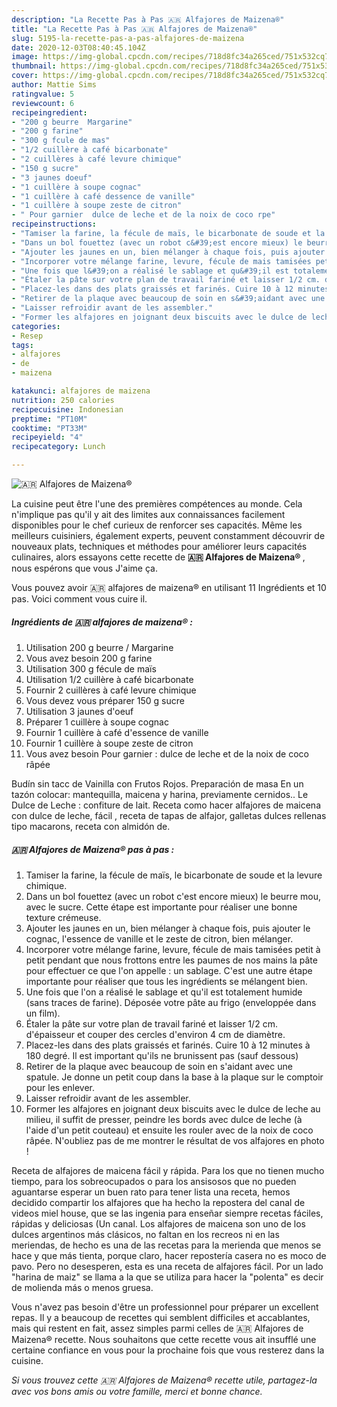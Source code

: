 ```yaml
---
description: "La Recette Pas à Pas 🇦🇷 ️Alfajores de Maizena®"
title: "La Recette Pas à Pas 🇦🇷 ️Alfajores de Maizena®"
slug: 5195-la-recette-pas-a-pas-alfajores-de-maizena
date: 2020-12-03T08:40:45.104Z
image: https://img-global.cpcdn.com/recipes/718d8fc34a265ced/751x532cq70/🇦🇷-️alfajores-de-maizena-photo-principale-de-la-recette.jpg
thumbnail: https://img-global.cpcdn.com/recipes/718d8fc34a265ced/751x532cq70/🇦🇷-️alfajores-de-maizena-photo-principale-de-la-recette.jpg
cover: https://img-global.cpcdn.com/recipes/718d8fc34a265ced/751x532cq70/🇦🇷-️alfajores-de-maizena-photo-principale-de-la-recette.jpg
author: Mattie Sims
ratingvalue: 5
reviewcount: 6
recipeingredient:
- "200 g beurre  Margarine"
- "200 g farine"
- "300 g fcule de mas"
- "1/2 cuillère à café bicarbonate"
- "2 cuillères à café levure chimique"
- "150 g sucre"
- "3 jaunes doeuf"
- "1 cuillère à soupe cognac"
- "1 cuillère à café dessence de vanille"
- "1 cuillère à soupe zeste de citron"
- " Pour garnier  dulce de leche et de la noix de coco rpe"
recipeinstructions:
- "Tamiser la farine, la fécule de maïs, le bicarbonate de soude et la levure chimique."
- "Dans un bol fouettez (avec un robot c&#39;est encore mieux) le beurre mou, avec le sucre. Cette étape est importante pour réaliser une bonne texture crémeuse."
- "Ajouter les jaunes en un, bien mélanger à chaque fois, puis ajouter le cognac, l&#39;essence de vanille et le zeste de citron, bien mélanger."
- "Incorporer votre mélange farine, levure, fécule de mais tamisées petit à petit pendant que nous frottons entre les paumes de nos mains la pâte pour effectuer ce que l&#39;on appelle : un sablage. C&#39;est une autre étape importante pour réaliser que tous les ingrédients se mélangent bien."
- "Une fois que l&#39;on a réalisé le sablage et qu&#39;il est totalement humide (sans traces de farine). Déposée votre pâte au frigo (enveloppée dans un film)."
- "Étaler la pâte sur votre plan de travail fariné et laisser 1/2 cm. d&#39;épaisseur et couper des cercles d&#39;environ 4 cm de diamètre."
- "Placez-les dans des plats graissés et farinés. Cuire 10 à 12 minutes à 180 degré. Il est important qu&#39;ils ne brunissent pas (sauf dessous)"
- "Retirer de la plaque avec beaucoup de soin en s&#39;aidant avec une spatule. Je donne un petit coup dans la base à la plaque sur le comptoir pour les enlever."
- "Laisser refroidir avant de les assembler."
- "Former les alfajores en joignant deux biscuits avec le dulce de leche au milieu, il suffit de presser, peindre les bords avec dulce de leche (à l&#39;aide d&#39;un petit couteau) et ensuite les rouler avec de la noix de coco râpée. N&#39;oubliez pas de me montrer le résultat de vos alfajores en photo !"
categories:
- Resep
tags:
- alfajores
- de
- maizena

katakunci: alfajores de maizena 
nutrition: 250 calories
recipecuisine: Indonesian
preptime: "PT10M"
cooktime: "PT33M"
recipeyield: "4"
recipecategory: Lunch

---
```



![🇦🇷 ️Alfajores de Maizena®](https://img-global.cpcdn.com/recipes/718d8fc34a265ced/751x532cq70/🇦🇷-️alfajores-de-maizena-photo-principale-de-la-recette.jpg)

La cuisine peut être l'une des premières compétences au monde. Cela n'implique pas qu'il y ait des limites aux connaissances facilement disponibles pour le chef curieux de renforcer ses capacités. Même les meilleurs cuisiniers, également experts, peuvent constamment découvrir de nouveaux plats, techniques et méthodes pour améliorer leurs capacités culinaires, alors essayons cette recette de <strong> 🇦🇷 ️Alfajores de Maizena® </strong>, nous espérons que vous J'aime ça.

<!--inarticleads1-->

Vous pouvez avoir 🇦🇷 ️alfajores de maizena® en utilisant 11 Ingrédients et 10 pas. Voici comment vous cuire il.

##### Ingrédients de 🇦🇷 ️alfajores de maizena® :

1. Utilisation 200 g beurre / Margarine
1. Vous avez besoin 200 g farine
1. Utilisation 300 g fécule de maïs
1. Utilisation 1/2 cuillère à café bicarbonate
1. Fournir 2 cuillères à café levure chimique
1. Vous devez vous préparer 150 g sucre
1. Utilisation 3 jaunes d&#39;oeuf
1. Préparer 1 cuillère à soupe cognac
1. Fournir 1 cuillère à café d&#39;essence de vanille
1. Fournir 1 cuillère à soupe zeste de citron
1. Vous avez besoin  Pour garnier : dulce de leche et de la noix de coco râpée


Budín sin tacc de Vainilla con Frutos Rojos. Preparación de masa En un tazón colocar: mantequilla, maicena y harina, previamente cernidos.. Le Dulce de Leche : confiture de lait. Receta como hacer alfajores de maicena con dulce de leche, fácil , receta de tapas de alfajor, galletas dulces rellenas tipo macarons, receta con almidón de. 

<!--inarticleads2-->

##### 🇦🇷 ️Alfajores de Maizena® pas à pas :

1. Tamiser la farine, la fécule de maïs, le bicarbonate de soude et la levure chimique.
1. Dans un bol fouettez (avec un robot c&#39;est encore mieux) le beurre mou, avec le sucre. Cette étape est importante pour réaliser une bonne texture crémeuse.
1. Ajouter les jaunes en un, bien mélanger à chaque fois, puis ajouter le cognac, l&#39;essence de vanille et le zeste de citron, bien mélanger.
1. Incorporer votre mélange farine, levure, fécule de mais tamisées petit à petit pendant que nous frottons entre les paumes de nos mains la pâte pour effectuer ce que l&#39;on appelle : un sablage. C&#39;est une autre étape importante pour réaliser que tous les ingrédients se mélangent bien.
1. Une fois que l&#39;on a réalisé le sablage et qu&#39;il est totalement humide (sans traces de farine). Déposée votre pâte au frigo (enveloppée dans un film).
1. Étaler la pâte sur votre plan de travail fariné et laisser 1/2 cm. d&#39;épaisseur et couper des cercles d&#39;environ 4 cm de diamètre.
1. Placez-les dans des plats graissés et farinés. Cuire 10 à 12 minutes à 180 degré. Il est important qu&#39;ils ne brunissent pas (sauf dessous)
1. Retirer de la plaque avec beaucoup de soin en s&#39;aidant avec une spatule. Je donne un petit coup dans la base à la plaque sur le comptoir pour les enlever.
1. Laisser refroidir avant de les assembler.
1. Former les alfajores en joignant deux biscuits avec le dulce de leche au milieu, il suffit de presser, peindre les bords avec dulce de leche (à l&#39;aide d&#39;un petit couteau) et ensuite les rouler avec de la noix de coco râpée. N&#39;oubliez pas de me montrer le résultat de vos alfajores en photo !


Receta de alfajores de maicena fácil y rápida. Para los que no tienen mucho tiempo, para los sobreocupados o para los ansisosos que no pueden aguantarse esperar un buen rato para tener lista una receta, hemos decidido compartir los alfajores que ha hecho la repostera del canal de videos miel house, que se las ingenia para enseñar siempre recetas fáciles, rápidas y deliciosas (Un canal. Los alfajores de maicena son uno de los dulces argentinos más clásicos, no faltan en los recreos ni en las meriendas, de hecho es una de las recetas para la merienda que menos se hace y que más tienta, porque claro, hacer repostería casera no es moco de pavo. Pero no desesperen, esta es una receta de alfajores fácil. Por un lado &#34;harina de maiz&#34; se llama a la que se utiliza para hacer la &#34;polenta&#34; es decir de molienda más o menos gruesa. 

<!--inarticleads1-->

<p>
Vous n'avez pas besoin d'être un professionnel pour préparer un excellent repas. Il y a beaucoup de recettes qui semblent difficiles et accablantes, mais qui restent en fait, assez simples parmi celles de 🇦🇷 ️Alfajores de Maizena® recette. Nous souhaitons que cette recette vous ait insufflé une certaine confiance en vous pour la prochaine fois que vous resterez dans la cuisine.
</p>

<p>
<i>Si vous trouvez cette 🇦🇷 ️Alfajores de Maizena® recette utile, partagez-la avec vos bons amis ou votre famille, merci et bonne chance.</i>
</p>

